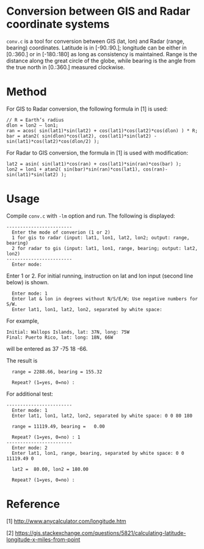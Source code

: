 # Conversion between GIS and Radar coordinate systems
`conv.c` is a tool for conversion between GIS (lat, lon) and Radar (range, bearing) coordinates. Latitude is in [-90.:90.]; longitude can be either in [0.:360.] or in [-180.:180] as long as consistency is maintained. Range is the distance along the great circle of the globe, while bearing is the angle from the true north in [0.:360.] measured clockwise.

# Method
For GIS to Radar conversion, the following formula in [1] is used:
```
// R = Earth’s radius
dlon = lon2 – lon1;
ran = acos( sin(lat1)*sin(lat2) + cos(lat1)*cos(lat2)*cos(dlon) ) * R;
bar = atan2( sin(dlon)*cos(lat2), cos(lat1)*sin(lat2) - sin(lat1)*cos(lat2)*cos(dlon/2) );
```
For Radar to GIS conversion, the formula in [1] is used with modification:
```
lat2 = asin( sin(lat1)*cos(ran) + cos(lat1)*sin(ran)*cos(bar) );
lon2 = lon1 + atan2( sin(bar)*sin(ran)*cos(lat1), cos(ran)-sin(lat1)*sin(lat2) );
```

# Usage
Compile `conv.c` with `-lm` option and run.
The following is displayed:
```
------------------------
  Enter the mode of converion (1 or 2)
  1 for gis to radar (input: lat1, lon1, lat2, lon2; output: range, bearing)
  2 for radar to gis (input: lat1, lon1, range, bearing; output: lat2, lon2)
------------------------
  Enter mode: 
```
Enter 1 or 2. For initial running, instruction on lat and lon input (second line below) is shown.
```
  Enter mode: 1
  Enter lat & lon in degrees without N/S/E/W; Use negative numbers for S/W.
  Enter lat1, lon1, lat2, lon2, separated by white space:
```

For example, 
```
Initial: Wallops Islands, lat: 37N, long: 75W
Final: Puerto Rico, lat: long: 18N, 66W
```
will be entered as 37 -75 18 -66.


The result is
```
  range = 2288.66, bearing = 155.32

  Repeat? (1=yes, 0=no) :
```

For additional test:
```
------------------------
  Enter mode: 1
  Enter lat1, lon1, lat2, lon2, separated by white space: 0 0 80 180

  range = 11119.49, bearing =   0.00

  Repeat? (1=yes, 0=no) : 1
------------------------
  Enter mode: 2
  Enter lat1, lon1, range, bearing, separated by white space: 0 0 11119.49 0

  lat2 =  80.00, lon2 = 180.00

  Repeat? (1=yes, 0=no) :
```

# Reference
[1] http://www.anycalculator.com/longitude.htm 

[2] https://gis.stackexchange.com/questions/5821/calculating-latitude-longitude-x-miles-from-point
